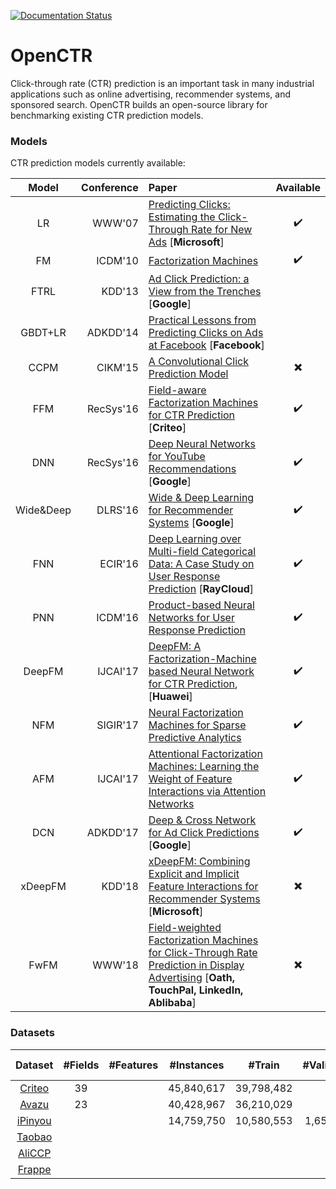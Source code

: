 [![Documentation Status](https://readthedocs.org/projects/deepctr/badge/?version=latest)](https://deepctr.readthedocs.io/en/latest/?badge=latest)

# OpenCTR
Click-through rate (CTR) prediction is an important task in many industrial applications such as online advertising, recommender systems, and sponsored search. OpenCTR builds an open-source library for benchmarking existing CTR prediction models.

### Models
CTR prediction models currently available:

| Model | Conference | Paper | Available | 
| :-----: | -------: |:------------|:----------:|
| LR | WWW'07 |[Predicting Clicks: Estimating the Click-Through Rate for New Ads](https://dl.acm.org/citation.cfm?id=1242643) [**Microsoft**]| :heavy_check_mark: |
| FM |ICDM'10 | [Factorization Machines](https://www.csie.ntu.edu.tw/~b97053/paper/Rendle2010FM.pdf)| :heavy_check_mark: |
| FTRL | KDD'13| [Ad Click Prediction: a View from the Trenches](https://www.researchgate.net/publication/262412214_Ad_click_prediction_a_view_from_the_trenches) [**Google**]||
| GBDT+LR |ADKDD'14| [Practical Lessons from Predicting Clicks on Ads at Facebook](https://dl.acm.org/citation.cfm?id=2648589) [**Facebook**] ||
| CCPM |CIKM'15| [A Convolutional Click Prediction Model](http://www.escience.cn/system/download/73676) | :heavy_multiplication_x: |
| FFM | RecSys'16 | [Field-aware Factorization Machines for CTR Prediction](https://dl.acm.org/citation.cfm?id=2959134) [**Criteo**] |:heavy_check_mark: |
| DNN | RecSys'16 | [Deep Neural Networks for YouTube Recommendations](http://art.yale.edu/file_columns/0001/1132/covington.pdf) [**Google**] |:heavy_check_mark: |
| Wide&Deep | DLRS'16 | [Wide & Deep Learning for Recommender Systems](https://arxiv.org/pdf/1606.07792.pdf) [**Google**] |:heavy_check_mark: |
| FNN |ECIR'16 | [Deep Learning over Multi-field Categorical Data: A Case Study on User Response Prediction](https://arxiv.org/abs/1601.02376) [**RayCloud**] |:heavy_check_mark: |
| PNN | ICDM'16 | [Product-based Neural Networks for User Response Prediction](https://arxiv.org/pdf/1611.00144.pdf) | :heavy_check_mark: |
| DeepFM | IJCAI'17 | [DeepFM: A Factorization-Machine based Neural Network for CTR Prediction](https://arxiv.org/abs/1703.04247), [**Huawei**] | :heavy_check_mark: |
| NFM |SIGIR'17| [Neural Factorization Machines for Sparse Predictive Analytics](https://dl.acm.org/citation.cfm?id=3080777) | :heavy_check_mark: |
| AFM |IJCAI'17| [Attentional Factorization Machines: Learning the Weight of Feature Interactions via Attention Networks](http://www.ijcai.org/proceedings/2017/0435.pdf) |:heavy_check_mark:|
| DCN | ADKDD'17 | [Deep & Cross Network for Ad Click Predictions](https://arxiv.org/abs/1708.05123) [**Google**] | :heavy_check_mark:|
| xDeepFM |KDD'18| [xDeepFM: Combining Explicit and Implicit Feature Interactions for Recommender Systems](https://arxiv.org/pdf/1803.05170.pdf) [**Microsoft**] | :heavy_multiplication_x: |
| FwFM | WWW'18 | [Field-weighted Factorization Machines for Click-Through Rate Prediction in Display Advertising](https://arxiv.org/pdf/1806.03514.pdf) [**Oath, TouchPal, LinkedIn, Ablibaba**] | :heavy_multiplication_x: |

### Datasets
| Dataset |  #Fields | #Features | #Instances | #Train | #Validation | #Test | Statistical CTR |
| :-----: |:-----------:|:-----------:| :-------:|:-------:|:----------:|:------:|:------:|
| [Criteo](https://github.com/anyai/deepCTR/tree/master/data#criteo)  | 39 |  | 45,840,617 | 39,798,482 | | 6,042,135 | 25.62% |
| [Avazu](https://github.com/anyai/deepCTR/tree/master/data#avazu)  |  23 || 40,428,967 | 36,210,029 | | 4,218,938 | 16.98% |
| [iPinyou](https://github.com/anyai/deepCTR/tree/master/data#ipinyou)  | | | 14,759,750 |10,580,553 | 1,657,567 | 2,521,630 ||
| [Taobao](https://github.com/anyai/deepCTR/tree/master/data#taobao)   |  | | | ||||
| [AliCCP](https://github.com/anyai/deepCTR/tree/master/data#aliccp)   |  | | | ||||
| [Frappe](https://github.com/anyai/deepCTR/tree/master/data#frappe)  |  | | | ||||


